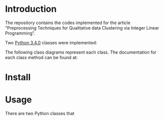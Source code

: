# Introduction

The repository contains the codes implemented for the article "Preprocessing Techniques for Qualitative data Clustering via Integer Linear Programming".

Two [Python 3.4.0](https://www.python.org/download/releases/3.4.0/) classes were implemented:

The following class diagrams represent each class. The documentation for each class method can be found at:

# Install



# Usage

There are two Python classes that 

